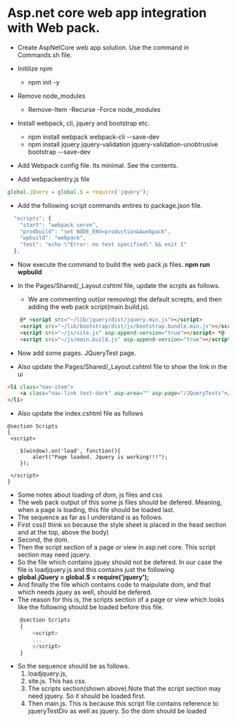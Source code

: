# Asp.net core web app integration with Web pack.

- Create AspNetCore web app solution. Use the command in Commands.sh file.

- Initilize npm
  - npm init -y
- Remove node_modules
  - Remove-Item -Recurse -Force node_modules

- Install webpack, cli, jquery and bootstrap etc.
  - npm install webpack webpack-cli --save-dev
  - npm install jquery jquery-validation jquery-validation-unobtrusive bootstrap --save-dev

- Add Webpack config file. Its minimal. See the contents.
- Add webpackentry.js file 

```js
global.jQuery = global.$ = require('jquery');
```
- Add the following script commands entires to package.json file.

```js
  "scripts": {
    "start": "webpack serve",
    "prodbuild": "set NODE_ENV=production&&webpack",
    "wpbuild": "webpack",
    "test": "echo \"Error: no test specified\" && exit 1"
  },
```

- Now execute the command to build the web pack js files. **npm run wpbuild**

- In the Pages/Shared/_Layout.cshtml file, update the scrpts as follows.
  - We are commenting out(or removing) the default screpts, and then adding the web pack script(main.build.js).
```html
    @* <script src="~/lib/jquery/dist/jquery.min.js"></script>
    <script src="~/lib/bootstrap/dist/js/bootstrap.bundle.min.js"></script>
    <script src="~/js/site.js" asp-append-version="true"></script> *@
    <script src="~/js/main.build.js" asp-append-version="true"></script>
```
- Now add some pages. JQueryTest page.

- Also update the Pages/Shared/_Layout.cshtml file to show the link in the ui

```html
<li class="nav-item">
    <a class="nav-link text-dark" asp-area="" asp-page="/JQueryTests">Jquery Tests</a>
</li>
```

- Also update the index.cshtml file as follows

```
@section Scripts
{
 <script>

    $(window).on('load', function(){ 
        alert("Page loaded. Jquery is working!!!");
    });

 </script>
} 
```

- Some notes about loading of dom, js files and css
- The web pack output of this some js files should be defered. Meaning, when a page is loading, this file should be loaded last.
- The sequence as far as I understand is as follows.
- First css(I think so because the style sheet is placed in the head section and at the top, above the body)
- Second, the dom. 
- Then the script section of a page or view in asp.net core. This script section may need jquery. 
- So the file which contains jquey should not be defered. In our case the file is loadjquery.js and this contains just the following
- **global.jQuery = global.$ = require('jquery');**
- And finally the file which contains code to maipulate dom, and that which needs jquey as well, should be defered.
- The reason for this is, the scripts section of a page or view which looks like the following should be loaded before this file.
```js
    @section Scripts
    {
        <script>
        ...
        </script>
    }
``` 
- So the sequence should be as follows.
  1. loadjquery.js, 
  2. site.js. This has css. 
  3. The scripts section(shown above).Note that the script section may need jquery. So it should be loaded first.
  4. Then main.js. This is because this script file contains reference to jqueryTestDiv as well as jquery. So the dom should be loaded

